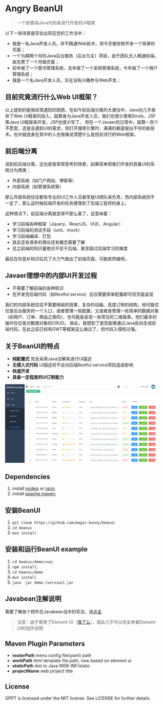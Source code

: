 # Angry BeanUI
> 一个依靠纯Java代码来进行开发的UI框架

以下一些场景是否会出现在您的工作当中：
- 我是一名Java开发人员，并不精通Web技术，但今天被安排开发一个简单的页面；
- 一个为期两个月的Java后台服务（后台为主）项目，由于团队无人精通前端，故花费了一个月做页面；
- 前年做了一个图书管理系统，去年做了一个采购管理系统，今年做了一个用户管理系统；
- 我是一个名Java开发人员，实在没有兴趣参与Web开发；

## 目前究竟流行什么Web UI框架？
以上提到的是我经常遇到的困惑，在如今前后端分离的大潮当中，Java也几乎放弃了Web UI框架的投入，就算身为Java开发人员，我们也很少使用Struts、JSF等Java UI框架来开发，JSP也很少写了。
但在一个Javaer的日常中，就算一百个不愿意，还是会遇到UI的需求，但打开搜索引擎时，满满的都是层出不穷的新技术。也许就连身在其中的人也很难说清楚什么是目前流行的Web框架。

## 前后端分离
说到前后端分离，这也是我常常思考的场景，如果简单把我们开发的具备UI的系统分为两类：
- 外部系统（如门户网站、博客等）
- 内部系统（如管理系统等）

那么外部系统往往都有专业的UI工作人员甚至是UI团队来负责，而内部系统则不一定了，那么这时候前端开发的任务便落到了后端工程师的身上。

这种情况下，前后端分离就变得不那么美了，这意味着：
- 学习前端各种框架（Jquery、ReactJS、VUE、Angular）
- 学习前端的测试手段（unit、mock）
- 学习前端编译、打包
- 其实还有很多的理论还有概念需要了解
- 总之前端的知识量绝对不亚于后端，甚至超过后端学习的难度

最后在你恶补知识后花了大力气做出了前端页面，可能依然被喷。

## Javaer理想中的内部UI开发过程
- 不需要了解前端的各种知识
- 在开发完后端代码（如Restful service）后仅需要简单配置即可将页面呈现

我们的内部系统往往不需要绚丽的效果、复杂的动画、高度订制的结构，他可能仅仅是后台服务的一个入口，或者管理一些配置，又或者是管理一些简单的数据对象（如用户、订单、商品之类的），也可能是呈现一些常见的二维报表。他们最多的操作仅仅是对数据对象的CRUD。
故此，我想到了是否能够通过Java反向生成前端代码，在此之前已经有GWT等框架这么做过了，但代码入侵性过强。

## 关于BeanUI的特点
- **纯配置式** 完全采用Java注解来进行UI描述
- **无侵入式代码** UI描述将不会对后端Restful service项目造成影响
- **快速开发**
- **具备一定程度的UI订制能力**

![example](example.png)

## Dependencies
1. install [nodejs](https://nodejs.org) or [npm](https://www.npmjs.com/);
2. install [apache maven](http://maven.apache.org);

## 安装BeanUI
1. `git clone https://github.com/magic-bunny/beanui`
2. `cd beanui`
3. `mvn install`

## 安装和运行BeanUI example
1. `cd beanui/demo/vue`;
2. `npm install`;
3. `cd beanui/demo`
4. `mvn install`
5. `java -jar demo-[version].jar`

## Javabean注解说明
需要了解各个控件在Javabean当中的写法，请[点击](beanui-core/readme.md)
> 注意：由于使用了Element UI（[饿了么](http://element-cn.eleme.io/#/zh-CN/component/button)），因此几乎可以完全参看Element UI的组件说明


## Maven Plugin Parameters
- **routerPath**  menu config file(yaml) path
- **workPath**  html template file path, now based on element ui
- **staticPath**  dist to Java WEB-INF/static
- **projectName**  web project title

## License
GPPT is licensed under the MIT license. See LICENSE for further details.